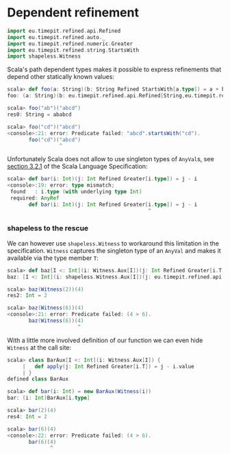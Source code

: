 # Dependent refinement

```scala
import eu.timepit.refined.api.Refined
import eu.timepit.refined.auto._
import eu.timepit.refined.numeric.Greater
import eu.timepit.refined.string.StartsWith
import shapeless.Witness
```

Scala's path dependent types makes it possible to express refinements
that depend other statically known values:

```scala
scala> def foo(a: String)(b: String Refined StartsWith[a.type]) = a + b
foo: (a: String)(b: eu.timepit.refined.api.Refined[String,eu.timepit.refined.string.StartsWith[a.type]])String
```

```scala
scala> foo("ab")("abcd")
res0: String = ababcd
```

```scala
scala> foo("cd")("abcd")
<console>:21: error: Predicate failed: "abcd".startsWith("cd").
       foo("cd")("abcd")
                 ^
```

Unfortunately Scala does not allow to use singleton types of `AnyVal`s,
see [section 3.2.1][spec-3.2.1] of the Scala Language Specification:

```scala
scala> def bar(i: Int)(j: Int Refined Greater[i.type]) = j - i
<console>:19: error: type mismatch;
 found   : i.type (with underlying type Int)
 required: AnyRef
       def bar(i: Int)(j: Int Refined Greater[i.type]) = j - i
                                              ^
```

### shapeless to the rescue

We can however use `shapeless.Witness` to workaround this limitation in
the specification. `Witness` captures the singleton type of an `AnyVal`
and makes it available via the type member `T`:

```scala
scala> def baz[I <: Int](i: Witness.Aux[I])(j: Int Refined Greater[i.T]) = j - i.value
baz: [I <: Int](i: shapeless.Witness.Aux[I])(j: eu.timepit.refined.api.Refined[Int,eu.timepit.refined.numeric.Greater[i.T]])Int
```

```scala
scala> baz(Witness(2))(4)
res2: Int = 2
```

```scala
scala> baz(Witness(6))(4)
<console>:21: error: Predicate failed: (4 > 6).
       baz(Witness(6))(4)
                       ^
```

With a little more involved definition of our function we can even hide
`Witness` at the call site:

```scala
scala> class BarAux[I <: Int](i: Witness.Aux[I]) {
     |   def apply(j: Int Refined Greater[i.T]) = j - i.value
     | }
defined class BarAux

scala> def bar(i: Int) = new BarAux(Witness(i))
bar: (i: Int)BarAux[i.type]
```

```scala
scala> bar(2)(4)
res4: Int = 2
```

```scala
scala> bar(6)(4)
<console>:22: error: Predicate failed: (4 > 6).
       bar(6)(4)
              ^
```

[spec-3.2.1]: http://www.scala-lang.org/files/archive/spec/2.11/03-types.html#singleton-types
